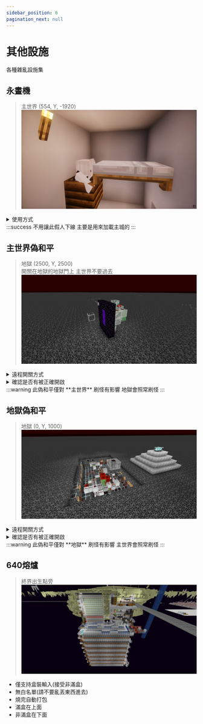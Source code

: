 ```yaml
---
sidebar_position: 6
pagination_next: null
---
```


# 其他設施
各種雜亂設施集

## 永晝機
> 主世界 (554, Y, -1920) \
> ![alt text](image-19.png)
<details>
    <summary>使用方式</summary>
      1. 呼叫假人
              ```
              /player sleep spawn at 554.57 60.13 -1921.50 facing 359.80 -0.60 in minecraft:overworld
              ```
      2. 讓假人蹲下(?
              ```
              /player sleep sneak
              ```
      3. 讓假人持續右鍵
              ```
              /player sleep use continuous
              ```
      * 若要關閉永晝機
              ```
              /player Sleep stop
              ```
</details>
:::success 不用讓此假人下線 主要是用來加載主城的
:::

## 主世界偽和平
> 地獄 (2500, Y, 2500)\
> 開關在地獄的地獄門上 主世界不要過去\
> ![alt text](image-27.png)
<details>
    <summary>遠程開關方式</summary>
        1. 召喚假人
                ```
                /player FakePeace spawn at 2518.55 131.00 2513.47 facing -358.94 2.25 in minecraft:the_nether
                ```
        2. 讓假人點擊使用
                ```
                /player FakePeace use
                ```
        3. 殺死假人
                ```
                /player FakePeace kill
                ```
</details>
<details>
    <summary>確認是否有被正確開啟</summary>
        1. 輸入
            ```
            /log mobcaps overworld
            ```
        2. 按下 TAB 若第一個數字在1000左右即為正確開啟，若遠低於則為未開啟
</details>
:::warning 此偽和平僅對 **主世界** 刷怪有影響 地獄會照常刷怪
:::

## 地獄偽和平
> 地獄 (0, Y, 1000)\
> ![alt text](image-26.png)
<details>
    <summary>遠程開關方式</summary>
        1. 召喚假人
                ```
                /player fakepeace_nether spawn at 55.54 -10.00 7608.50 facing -90.91 3.75 in minecraft:overworld
                ```
        2. 讓假人點擊使用
                ```
                /player fakepeace_nether use
                ```
        3. 殺死假人
                ```
                /player fakepeace_nether kill
                ```
</details>
<details>
    <summary>確認是否有被正確開啟</summary>
        1. 輸入
            ```
            /log mobcaps nether
            ```
        2. 按下 TAB 若第一個數字在350左右即為正確開啟
</details>
:::warning 此偽和平僅對 **地獄** 刷怪有影響 主世界會照常刷怪
:::

## 640熔爐
> 終界出生點旁
> ![alt text](image-32.png)
* 僅支持盒裝輸入(接受非滿盒)
* 無白名單(請不要亂丟東西進去)
* 燒完自動打包
* 滿盒在上面
* 非滿盒在下面

